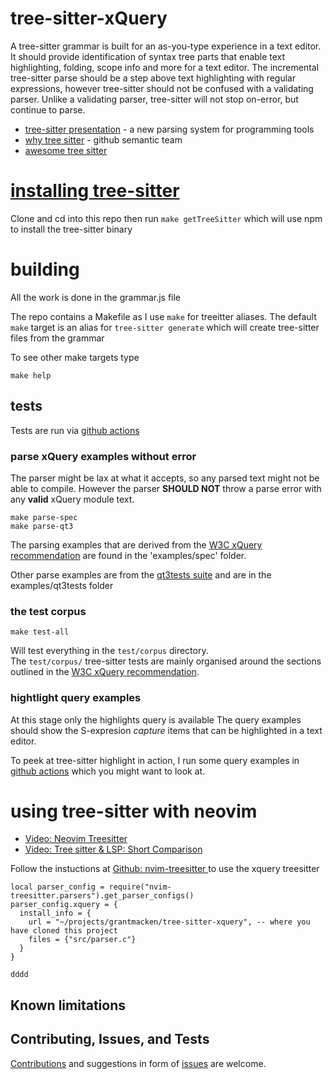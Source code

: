 
# tree-sitter-xQuery

A tree-sitter grammar is built for an as-you-type experience in a text editor.
It should provide identification of syntax tree parts that enable
text highlighting, folding, scope info and more for a text editor.
The incremental tree-sitter parse should be a step above text highlighting with regular
expressions, however tree-sitter should not be confused with a validating parser. Unlike a 
validating parser, tree-sitter will not stop on-error, but continue to parse. 


- [tree-sitter presentation](https://www.youtube.com/watch?v=Jes3bD6P0To) - a new parsing system for programming tools
- [why tree sitter](https://github.com/github/semantic/blob/master/docs/why-tree-sitter.md) - github semantic team
- [awesome tree sitter](https://github.com/drom/awesome-tree-sitter)

# [installing tree-sitter]( https://tree-sitter.github.io/tree-sitter/creating-parsers#installation )

Clone and cd into this repo then run `make getTreeSitter` which will use npm to install the tree-sitter binary

# building

 All the work is done in the grammar.js file

The repo contains a Makefile as I use `make` for treeitter aliases.
The default `make` target is an alias for `tree-sitter generate` which will create tree-sitter files from the grammar

To see other make targets type
```
make help
```
## tests

Tests are run via [github actions](https://github.com/grantmacken/tree-sitter-xQuery/actions)

### parse xQuery examples without error

The parser might be lax at what it accepts, so any parsed text might not be able to compile. 
However the parser **SHOULD NOT** throw a parse error with any **valid** xQuery module text.

```
make parse-spec
make parse-qt3
```

The parsing examples that are derived from the [W3C xQuery recommendation](https://www.w3.org/TR/xquery-31)
are found in the 'examples/spec' folder.

Other parse examples are from the [qt3tests suite](https://github.com/w3c/qt3tests) and are in the examples/qt3tests folder

### the test corpus

```
make test-all
```
Will test everything in the `test/corpus` directory.  
The `test/corpus/` tree-sitter tests are mainly organised around the sections outlined in the 
[W3C xQuery recommendation](https://www.w3.org/TR/xquery-31).


 ### hightlight query examples

At this stage only the highlights query is available
The query examples should show the S-expresion *capture* items that can be highlighted in a
text editor.

To peek at tree-sitter highlight in action, I run some query examples in 
[github actions](https://github.com/grantmacken/tree-sitter-xQuery/actions)
which you might want to look at. 

# using tree-sitter with neovim

 -  [Video: Neovim Treesitter](https://www.youtube.com/watch?v=xQGbhiUbSmM)
 - [Video: Tree sitter & LSP: Short Comparison](https://www.youtube.com/watch?v=c17j09vY5sw)

Follow the instuctions at
[Github: nvim-treesitter ](https://github.com/nvim-treesitter/nvim-treesitter#adding-parsers)
to use the xquery treesitter

```
local parser_config = require("nvim-treesitter.parsers").get_parser_configs()
parser_config.xquery = {
  install_info = {
    url = "~/projects/grantmacken/tree-sitter-xquery", -- where you have cloned this project
    files = {"src/parser.c"}
  }
}

dddd
```



## Known limitations


## Contributing, Issues, and Tests 

[Contributions](CONTRIBUTING.md) and suggestions in form of 
[issues](https://github.com/grantmacken/tree-sitter-xquery/issues) are welcome.


